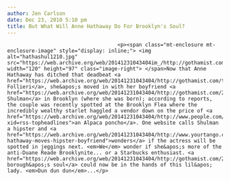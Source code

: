 ```yaml
---
author: Jen Carlson
date: Dec 23, 2010 5:10 pm
title: But What Will Anne Hathaway Do For Brooklyn's Soul?
---
```


	
										<p><span class="mt-enclosure mt-enclosure-image" style="display: inline;"> <img alt="hathashul1210.jpg" src="https://web.archive.org/web/20141231043404im_/http://gothamist.com/attachments/arts_jen/hathashul1210.jpg" width="120" height="97" class="image-right"> </span>Now that Anne Hathaway has ditched that deadbeat <a href="https://web.archive.org/web/20141231043404/http://gothamist.com/tags/raffaellofollieri">Rafaello Follieri</a>, she&apos;s moved in with her boyfriend <a href="https://web.archive.org/web/20141231043404/http://gothamist.com/2010/05/09/post_suggests_anne_hathaway_has_bad.php">Scott Shulman</a> in Brooklyn (where she was born); according to reports, the couple was recently spotted at the Brooklyn Flea where the incredibly wealthy starlet haggled a vendor down on the price of <a href="https://web.archive.org/web/20141231043404/http://www.people.com/people/article/0,,20452273,00.html?xid=rss-topheadlines">an Alpaca poncho</a>. One website calls Shulman a hipster and <a href="https://web.archive.org/web/20141231043404/http://www.yourtango.com/201065807/anne-hathaway-moves-hipster-boyfriend">wonders</a> if the actress will be spotted in jeggings next. <em>We</em> wonder if she&apos;s more of the anti-Duane Reade Brooklynite... or a Starbucks enthusiast. <a href="https://web.archive.org/web/20141231043404/http://gothamist.com/2010/12/13/burg_1.php">The borough&apos;s soul</a> could now be in the hands of this lil&apos; lady. <em>Dun dun dun</em>...</p>					
										
									
				